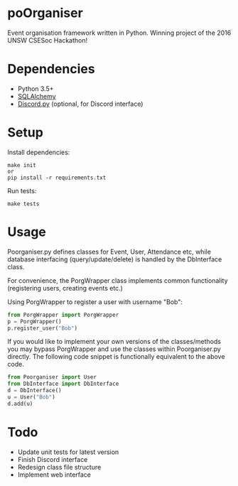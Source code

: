 # poOrganiser
Event organisation framework written in Python. Winning project of the 2016 UNSW CSESoc Hackathon!

# Dependencies
* Python 3.5+
* [SQLAlchemy](http://www.sqlalchemy.org/)
* [Discord.py](https://github.com/Rapptz/discord.py) (optional, for Discord interface)

# Setup
Install dependencies: 

    make init
    or
    pip install -r requirements.txt
 
Run tests: 

    make tests

# Usage
Poorganiser.py defines classes for Event, User, Attendance etc, while database interfacing (query/update/delete) is handled by the DbInterface class. 

For convenience, the PorgWrapper class implements common functionality (registering users, creating events etc.)

Using PorgWrapper to register a user with username "Bob": 

```python
from PorgWrapper import PorgWrapper
p = PorgWrapper()
p.register_user("Bob")
```
    
If you would like to implement your own versions of the classes/methods you may bypass PorgWrapper and use the classes within Poorganiser.py directly. The following code snippet is functionally equivalent to the above code. 

```python
from Poorganiser import User
from DbInterface import DbInterface
d = DbInterface()
u = User("Bob")
d.add(u)
```

# Todo
* Update unit tests for latest version
* Finish Discord interface
* Redesign class file structure
* Implement web interface
